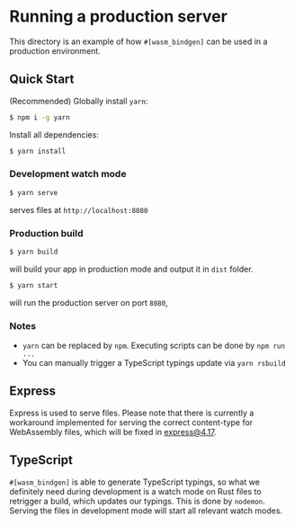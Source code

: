 # Running a production server

This directory is an example of how `#[wasm_bindgen]` can be used in a production
environment.

## Quick Start

(Recommended) Globally install `yarn`:

```bash
$ npm i -g yarn
```

Install all dependencies:

```bash
$ yarn install
```

### Development watch mode

```bash
$ yarn serve
```

serves files at `http://localhost:8080`

### Production build

```bash
$ yarn build
```

will build your app in production mode and output it in `dist` folder.

```bash
$ yarn start
```

will run the production server on port `8080`,

### Notes

- `yarn` can be replaced by `npm`. Executing scripts can be done by `npm run ...`
- You can manually trigger a TypeScript typings update via `yarn rsbuild`

## Express

Express is used to serve files. Please note that there is
currently a workaround implemented for serving the correct
content-type for WebAssembly files, which will be fixed in
express@4.17.

## TypeScript

`#[wasm_bindgen]` is able to generate TypeScript typings, so
what we definitely need during development is a watch mode
on Rust files to retrigger a build, which updates our typings.
This is done by `nodemon`. Serving the files in development mode
will start all relevant watch modes.
